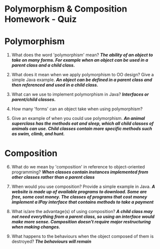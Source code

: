 # Polymorphism & Composition Homework - Quiz

# Polymorphism

1. What does the word 'polymorphism' mean?
    ___The ability of an object to take on many forms. For example when an object can be used in a parent class and a child class.___

2. What does it mean when we apply polymorphism to OO design? Give a simple Java example.
    ___An object can be defined in a parent class and then referenced and used in a child class.___

3. What can we use to implement polymorphism in Java?
    ___Interfaces or parent/child classes.___

4. How many 'forms' can an object take when using polymorphism?


5. Give an example of when you could use polymorphism.
    ___An animal superclass has the methods eat and sleep, which all child classes of animals can use. Child classes contain more specific methods such as swim, climb, and hunt.___



# Composition

6. What do we mean by 'composition' in reference to object-oriented programming?
    ___When classes contain instances implemented from other classes rather than a parent class___

7. When would you use composition? Provide a simple example in Java.
    ___A website is made up of available programs to download. Some are free, some cost money. The classes of programs that cost money implement a IPay interface that contains methods to take a payment___

8. What is/are the advantage(s) of using composition?
    ___A child class may not need everything from a parent class, so using an interface would make more sense. Composition doesn't require major restructuring when making changes.___

9. What happens to the behaviours when the object composed of them is destroyed?
    ___The behaviours will remain___
